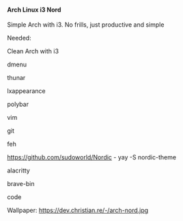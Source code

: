 #### Arch Linux i3 Nord  

Simple Arch with i3. No frills, just productive and simple

Needed:

Clean Arch with i3

dmenu

thunar

lxappearance

polybar

vim

git

feh

https://github.com/sudoworld/Nordic - yay -S nordic-theme

alacritty

brave-bin

code

Wallpaper: https://dev.christian.re/-/arch-nord.jpg


